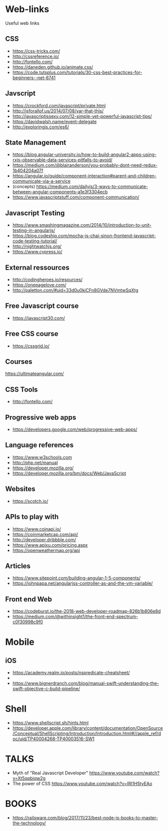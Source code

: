 # Web-links
Useful web links

## CSS
* https://css-tricks.com/
* http://cssreference.io/
* http://fontello.com/
* https://daneden.github.io/animate.css/
* https://code.tutsplus.com/tutorials/30-css-best-practices-for-beginners--net-6741

## Javscript
* https://crockford.com/javascript/private.html
* http://jsforallof.us/2014/07/08/var-that-this/
* http://javascriptissexy.com/12-simple-yet-powerful-javascript-tips/
* https://davidwalsh.name/event-delegate
* http://exploringjs.com/es6/

## State Management
* https://blog.angular-university.io/how-to-build-angular2-apps-using-rxjs-observable-data-services-pitfalls-to-avoid/
* https://medium.com/@blairanderson/you-probably-dont-need-redux-1b404204a07f
* https://angular.io/guide/component-interaction#parent-and-children-communicate-via-a-service
* (concepts) https://medium.com/dailyjs/3-ways-to-communicate-between-angular-components-a1e3f3304ecb
* https://www.javascriptstuff.com/component-communication/

## Javascript Testing
* https://www.smashingmagazine.com/2014/10/introduction-to-unit-testing-in-angularjs/
* https://blog.codeship.com/mocha-js-chai-sinon-frontend-javascript-code-testing-tutorial/
* http://nightwatchjs.org/
* https://www.cypress.io/

## External ressources
* http://codingheroes.io/resources/
* https://onepagelove.com/
* http://paletton.com/#uid=33d0u0kiCFn8GVde7NVmtwSqXtg

## Free Javascript course
* https://javascript30.com/

## Free CSS course
* https://cssgrid.io/

## Courses
https://ultimateangular.com/

## CSS Tools
* http://fontello.com/

## Progressive web apps
* https://developers.google.com/web/progressive-web-apps/

## Language references
* https://www.w3schools.com
* http://php.net/manual
* https://developer.mozilla.org/
* https://developer.mozilla.org/bm/docs/Web/JavaScript

## Websites
* https://scotch.io/

## APIs to play with
* https://www.coinapi.io/
* https://coinmarketcap.com/api/
* http://developer.dribbble.com/
* https://www.apixu.com/pricing.aspx
* https://openweathermap.org/api

## Articles
* https://www.sitepoint.com/building-angular-1-5-components/
* https://johnpapa.net/angularjss-controller-as-and-the-vm-variable/

## Front end Web
* https://codeburst.io/the-2018-web-developer-roadmap-826b1b806e8d
* https://medium.com/@withinsight1/the-front-end-spectrum-c0f30998c9f0

# Mobile

## iOS
* https://academy.realm.io/posts/nspredicate-cheatsheet/
* 
* https://www.bignerdranch.com/blog/manual-swift-understanding-the-swift-objective-c-build-pipeline/

# Shell
* https://www.shellscript.sh/hints.html
* https://developer.apple.com/library/content/documentation/OpenSource/Conceptual/ShellScripting/Introduction/Introduction.html#//apple_ref/doc/uid/TP40004268-TP40003516-SW1

# TALKS
* Myth of "Real Javascript Developer" https://www.youtube.com/watch?v=Xt5qpbiqw2g
* The power of CSS https://www.youtube.com/watch?v=IRI1H5tyEAo

# BOOKS
* https://railsware.com/blog/2017/11/23/best-node-js-books-to-master-the-technology/
